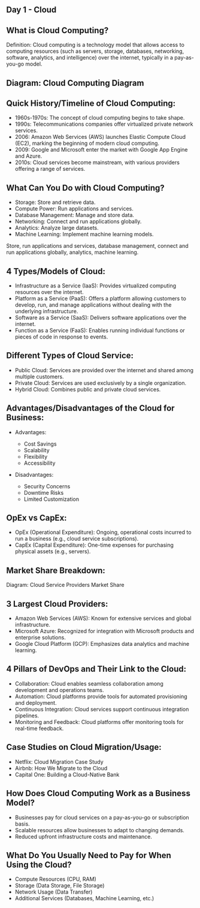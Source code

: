 ## Day 1 - Cloud

## What is Cloud Computing?

Definition: Cloud computing is a technology model that allows access to computing resources (such as servers, storage, databases, networking, software, analytics, and intelligence) over the internet, typically in a pay-as-you-go model.

## Diagram: Cloud Computing Diagram

## Quick History/Timeline of Cloud Computing:
- 1960s-1970s: The concept of cloud computing begins to take shape.
- 1990s: Telecommunications companies offer virtualized private network services.
- 2006: Amazon Web Services (AWS) launches Elastic Compute Cloud (EC2), marking the beginning of modern cloud computing.
- 2009: Google and Microsoft enter the market with Google App Engine and Azure.
- 2010s: Cloud services become mainstream, with various providers offering a range of services.

## What Can You Do with Cloud Computing?
- Storage: Store and retrieve data.
- Compute Power: Run applications and services.
- Database Management: Manage and store data.
- Networking: Connect and run applications globally.
- Analytics: Analyze large datasets.
- Machine Learning: Implement machine learning models.

Store, run applications and services, database management, connect and run applications globally, analytics, machine learning.

## 4 Types/Models of Cloud:
- Infrastructure as a Service (IaaS): Provides virtualized computing resources over the internet.
- Platform as a Service (PaaS): Offers a platform allowing customers to develop, run, and manage applications without dealing with the underlying infrastructure.
- Software as a Service (SaaS): Delivers software applications over the internet.
- Function as a Service (FaaS): Enables running individual functions or pieces of code in response to events.

## Different Types of Cloud Service:
- Public Cloud: Services are provided over the internet and shared among multiple customers.
- Private Cloud: Services are used exclusively by a single organization.
- Hybrid Cloud: Combines public and private cloud services.

## Advantages/Disadvantages of the Cloud for Business:
 - Advantages:
    - Cost Savings
    - Scalability
    - Flexibility
    - Accessibility

- Disadvantages:
    - Security Concerns
    - Downtime Risks
    - Limited Customization

## OpEx vs CapEx:
- OpEx (Operational Expenditure): Ongoing, operational costs incurred to run a business (e.g., cloud service subscriptions).
- CapEx (Capital Expenditure): One-time expenses for purchasing physical assets (e.g., servers).

## Market Share Breakdown:
Diagram: Cloud Service Providers Market Share

## 3 Largest Cloud Providers:
- Amazon Web Services (AWS): Known for extensive services and global infrastructure.
- Microsoft Azure: Recognized for integration with Microsoft products and enterprise solutions.
- Google Cloud Platform (GCP): Emphasizes data analytics and machine learning.

## 4 Pillars of DevOps and Their Link to the Cloud:
- Collaboration: Cloud enables seamless collaboration among development and operations teams.
- Automation: Cloud platforms provide tools for automated provisioning and deployment.
- Continuous Integration: Cloud services support continuous integration pipelines.
- Monitoring and Feedback: Cloud platforms offer monitoring tools for real-time feedback.

## Case Studies on Cloud Migration/Usage:
- Netflix: Cloud Migration Case Study
- Airbnb: How We Migrate to the Cloud
- Capital One: Building a Cloud-Native Bank

## How Does Cloud Computing Work as a Business Model?
- Businesses pay for cloud services on a pay-as-you-go or subscription basis.
- Scalable resources allow businesses to adapt to changing demands.
- Reduced upfront infrastructure costs and maintenance.

## What Do You Usually Need to Pay for When Using the Cloud?
- Compute Resources (CPU, RAM)
- Storage (Data Storage, File Storage)
- Network Usage (Data Transfer)
- Additional Services (Databases, Machine Learning, etc.)